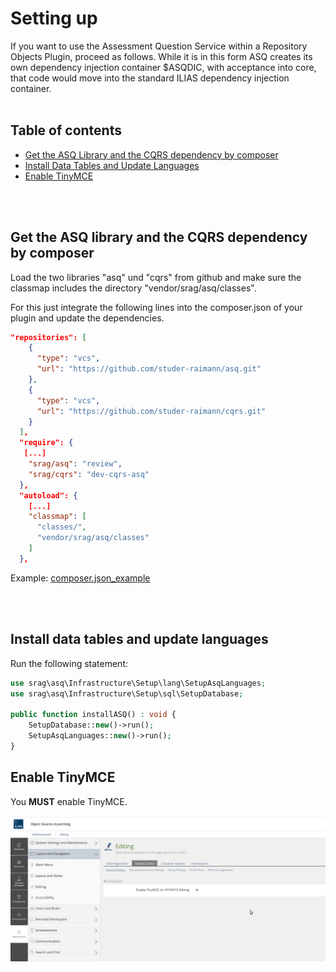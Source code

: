 # Setting up

If you want to use the Assessment Question Service within a Repository Objects Plugin, proceed as follows.
While it is in this form ASQ creates its own dependency injection container $ASQDIC, with acceptance into core, that code would move into the standard ILIAS dependency injection container.
<br>
<br>


## Table of contents
- [Get the ASQ Library and the CQRS dependency by composer](#get-the-asq-library-and-the-cqrs-dependency-by-composer)
- [Install Data Tables and Update Languages](#install-data-tables-and-update-languages) 
- [Enable TinyMCE](#enable-tinymce)
    
<br>
<br>


## Get the ASQ library and the CQRS dependency by composer
Load the two libraries "asq" und "cqrs" from github and make sure the classmap includes the directory "vendor/srag/asq/classes".

For this just integrate the following lines into the composer.json of your plugin and update the dependencies.

```json
"repositories": [
    {
      "type": "vcs",
      "url": "https://github.com/studer-raimann/asq.git"
    },
    {
      "type": "vcs",
      "url": "https://github.com/studer-raimann/cqrs.git"
    }
  ],
  "require": {
   [...]
    "srag/asq": "review",
    "srag/cqrs": "dev-cqrs-asq"
  },
  "autoload": {
    [...]
    "classmap": [
      "classes/",
      "vendor/srag/asq/classes"
    ]
  },
```

Example: [composer.json_example](composer.json_example)
    
<br>
<br>


## Install data tables and update languages

Run the following statement:

```php
use srag\asq\Infrastructure\Setup\lang\SetupAsqLanguages;
use srag\asq\Infrastructure\Setup\sql\SetupDatabase;

public function installASQ() : void {
    SetupDatabase::new()->run();
    SetupAsqLanguages::new()->run();
}
```


## Enable TinyMCE
You **MUST** enable TinyMCE.
   
![](enable_tiny_mce.png) 



